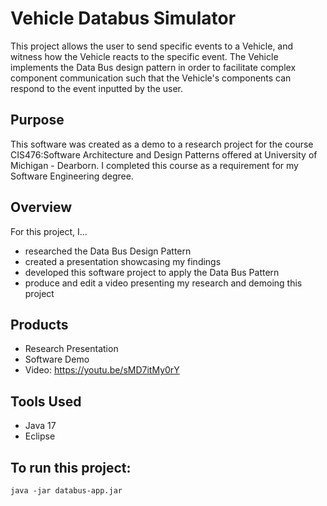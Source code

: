 # Vehicle Databus Simulator 

This project allows the user to send specific events to a Vehicle, and witness how the Vehicle reacts to the specific event. 
The Vehicle implements the Data Bus design pattern in order to facilitate complex component communication such that the Vehicle's components can respond to the event inputted by the user.

## Purpose

This software was created as a demo to a research project for the course CIS476:Software Architecture and Design Patterns offered at University of Michigan - Dearborn. I completed this course as a requirement for my Software Engineering degree. 

## Overview

For this project, I... 
* researched the Data Bus Design Pattern
* created a presentation showcasing my findings
* developed this software project to apply the Data Bus Pattern
* produce and edit a video presenting my research and demoing this project

## Products

* Research Presentation
* Software Demo 
* Video: https://youtu.be/sMD7itMy0rY

## Tools Used

* Java 17
* Eclipse

## To run this project: 

```shell
java -jar databus-app.jar
```
